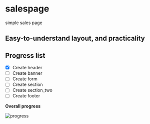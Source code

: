 # salespage
 simple sales page

## Easy-to-understand layout, and practicality

**Progress list**
---
- [x] Create header
- [ ] Create banner
- [ ] Create form
- [ ] Create section
- [ ] Create section_two
- [ ] Create footer

**Overall progress**

![progress](https://progress-bar.dev/20/ "progresso")
